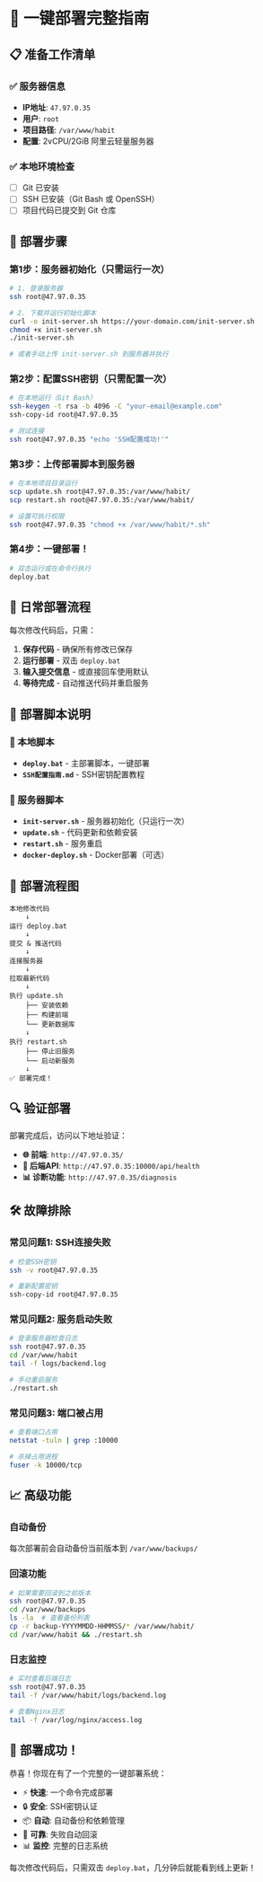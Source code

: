 # 🚀 一键部署完整指南

## 📋 准备工作清单

### ✅ 服务器信息
- **IP地址**: `47.97.0.35`
- **用户**: `root`
- **项目路径**: `/var/www/habit`
- **配置**: 2vCPU/2GiB 阿里云轻量服务器

### ✅ 本地环境检查
- [ ] Git 已安装
- [ ] SSH 已安装（Git Bash 或 OpenSSH）
- [ ] 项目代码已提交到 Git 仓库

## 🚀 部署步骤

### 第1步：服务器初始化（只需运行一次）

```bash
# 1. 登录服务器
ssh root@47.97.0.35

# 2. 下载并运行初始化脚本
curl -o init-server.sh https://your-domain.com/init-server.sh
chmod +x init-server.sh
./init-server.sh

# 或者手动上传 init-server.sh 到服务器并执行
```

### 第2步：配置SSH密钥（只需配置一次）

```bash
# 在本地运行（Git Bash）
ssh-keygen -t rsa -b 4096 -C "your-email@example.com"
ssh-copy-id root@47.97.0.35

# 测试连接
ssh root@47.97.0.35 "echo 'SSH配置成功!'"
```

### 第3步：上传部署脚本到服务器

```bash
# 在本地项目目录运行
scp update.sh root@47.97.0.35:/var/www/habit/
scp restart.sh root@47.97.0.35:/var/www/habit/

# 设置可执行权限
ssh root@47.97.0.35 "chmod +x /var/www/habit/*.sh"
```

### 第4步：一键部署！

```bash
# 双击运行或在命令行执行
deploy.bat
```

## 🔄 日常部署流程

每次修改代码后，只需：

1. **保存代码** - 确保所有修改已保存
2. **运行部署** - 双击 `deploy.bat` 
3. **输入提交信息** - 或直接回车使用默认
4. **等待完成** - 自动推送代码并重启服务

## 📁 部署脚本说明

### 📄 本地脚本
- **`deploy.bat`** - 主部署脚本，一键部署
- **`SSH配置指南.md`** - SSH密钥配置教程

### 📄 服务器脚本  
- **`init-server.sh`** - 服务器初始化（只运行一次）
- **`update.sh`** - 代码更新和依赖安装
- **`restart.sh`** - 服务重启
- **`docker-deploy.sh`** - Docker部署（可选）

## 🎯 部署流程图

```
本地修改代码
    ↓
运行 deploy.bat
    ↓
提交 & 推送代码
    ↓
连接服务器
    ↓
拉取最新代码
    ↓
执行 update.sh
    ├── 安装依赖
    ├── 构建前端
    └── 更新数据库
    ↓
执行 restart.sh
    ├── 停止旧服务
    └── 启动新服务
    ↓
✅ 部署完成！
```

## 🔍 验证部署

部署完成后，访问以下地址验证：

- **🌐 前端**: `http://47.97.0.35/`
- **🔧 后端API**: `http://47.97.0.35:10000/api/health`
- **📊 诊断功能**: `http://47.97.0.35/diagnosis`

## 🛠️ 故障排除

### 常见问题1: SSH连接失败
```bash
# 检查SSH密钥
ssh -v root@47.97.0.35

# 重新配置密钥
ssh-copy-id root@47.97.0.35
```

### 常见问题2: 服务启动失败
```bash
# 登录服务器检查日志
ssh root@47.97.0.35
cd /var/www/habit
tail -f logs/backend.log

# 手动重启服务
./restart.sh
```

### 常见问题3: 端口被占用
```bash
# 查看端口占用
netstat -tuln | grep :10000

# 杀掉占用进程
fuser -k 10000/tcp
```

## 📈 高级功能

### 自动备份
每次部署前会自动备份当前版本到 `/var/www/backups/`

### 回滚功能
```bash
# 如果需要回滚到之前版本
ssh root@47.97.0.35
cd /var/www/backups
ls -la  # 查看备份列表
cp -r backup-YYYYMMDD-HHMMSS/* /var/www/habit/
cd /var/www/habit && ./restart.sh
```

### 日志监控
```bash
# 实时查看后端日志
ssh root@47.97.0.35
tail -f /var/www/habit/logs/backend.log

# 查看Nginx日志
tail -f /var/log/nginx/access.log
```

## 🎉 部署成功！

恭喜！你现在有了一个完整的一键部署系统：

- ⚡ **快速**: 一个命令完成部署
- 🔒 **安全**: SSH密钥认证
- 📦 **自动**: 自动备份和依赖管理  
- 🔄 **可靠**: 失败自动回滚
- 📊 **监控**: 完整的日志系统

每次修改代码后，只需双击 `deploy.bat`，几分钟后就能看到线上更新！
